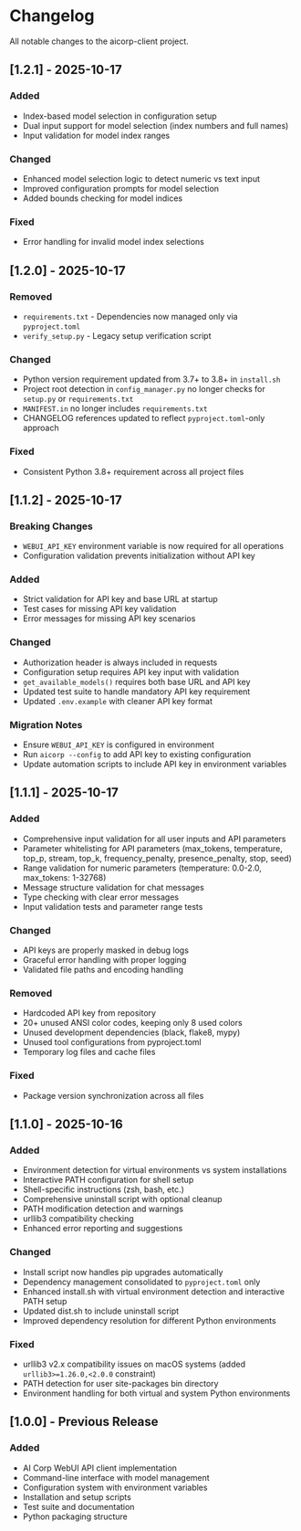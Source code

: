 # Changelog

All notable changes to the aicorp-client project.

## [1.2.1] - 2025-10-17

### Added
- Index-based model selection in configuration setup
- Dual input support for model selection (index numbers and full names)
- Input validation for model index ranges

### Changed
- Enhanced model selection logic to detect numeric vs text input
- Improved configuration prompts for model selection
- Added bounds checking for model indices

### Fixed
- Error handling for invalid model index selections

## [1.2.0] - 2025-10-17

### Removed
- `requirements.txt` - Dependencies now managed only via `pyproject.toml`
- `verify_setup.py` - Legacy setup verification script

### Changed
- Python version requirement updated from 3.7+ to 3.8+ in `install.sh`
- Project root detection in `config_manager.py` no longer checks for `setup.py` or `requirements.txt`
- `MANIFEST.in` no longer includes `requirements.txt`
- CHANGELOG references updated to reflect `pyproject.toml`-only approach

### Fixed
- Consistent Python 3.8+ requirement across all project files

## [1.1.2] - 2025-10-17

### Breaking Changes
- `WEBUI_API_KEY` environment variable is now required for all operations
- Configuration validation prevents initialization without API key

### Added
- Strict validation for API key and base URL at startup
- Test cases for missing API key validation
- Error messages for missing API key scenarios

### Changed
- Authorization header is always included in requests
- Configuration setup requires API key input with validation
- `get_available_models()` requires both base URL and API key
- Updated test suite to handle mandatory API key requirement
- Updated `.env.example` with cleaner API key format

### Migration Notes
- Ensure `WEBUI_API_KEY` is configured in environment
- Run `aicorp --config` to add API key to existing configuration
- Update automation scripts to include API key in environment variables

## [1.1.1] - 2025-10-17

### Added
- Comprehensive input validation for all user inputs and API parameters
- Parameter whitelisting for API parameters (max_tokens, temperature, top_p, stream, top_k, frequency_penalty, presence_penalty, stop, seed)
- Range validation for numeric parameters (temperature: 0.0-2.0, max_tokens: 1-32768)
- Message structure validation for chat messages
- Type checking with clear error messages
- Input validation tests and parameter range tests

### Changed
- API keys are properly masked in debug logs
- Graceful error handling with proper logging
- Validated file paths and encoding handling

### Removed
- Hardcoded API key from repository
- 20+ unused ANSI color codes, keeping only 8 used colors
- Unused development dependencies (black, flake8, mypy)
- Unused tool configurations from pyproject.toml
- Temporary log files and cache files

### Fixed
- Package version synchronization across all files

## [1.1.0] - 2025-10-16

### Added
- Environment detection for virtual environments vs system installations
- Interactive PATH configuration for shell setup
- Shell-specific instructions (zsh, bash, etc.)
- Comprehensive uninstall script with optional cleanup
- PATH modification detection and warnings
- urllib3 compatibility checking
- Enhanced error reporting and suggestions

### Changed
- Install script now handles pip upgrades automatically
- Dependency management consolidated to `pyproject.toml` only
- Enhanced install.sh with virtual environment detection and interactive PATH setup
- Updated dist.sh to include uninstall script
- Improved dependency resolution for different Python environments

### Fixed
- urllib3 v2.x compatibility issues on macOS systems (added `urllib3>=1.26.0,<2.0.0` constraint)
- PATH detection for user site-packages bin directory
- Environment handling for both virtual and system Python environments

## [1.0.0] - Previous Release

### Added
- AI Corp WebUI API client implementation
- Command-line interface with model management
- Configuration system with environment variables
- Installation and setup scripts
- Test suite and documentation
- Python packaging structure
